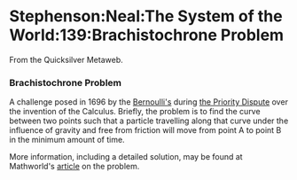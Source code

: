 
# Stephenson:Neal:The System of the World:139:Brachistochrone Problem

From the Quicksilver Metaweb.

### Brachistochrone Problem


A challenge posed in 1696 by the [Bernoulli's](/stephenson-neal-quicksilver-305-the-bernoullis-jonnay) during [the Priority Dispute](/the-priority-dispute) over the invention of the Calculus. Briefly, the problem is to find the curve between two points such that a particle travelling along that curve under the influence of gravity and free from friction will move from point A to point B in the minimum amount of time.

More information, including a detailed solution, may be found at Mathworld's [article](/http-mathworld-wolfram-com-brachistochroneproblem-html) on the problem.
